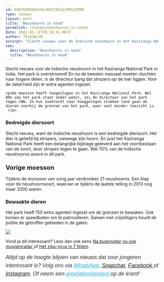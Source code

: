 ```yaml
---
id: 6d676304b42a4c26972922e299125996
type: nieuws
layout: post
title: "Neushoorns in nood"
permalink: /nieuws/neushoorns-in-nood/
date: 2022-05-11T19:16:41.067Z
author: 7biA1WiYB
excerpt: "Slecht nieuws voor de Indische neushoorn in het Kaziranga National Park in India. Het park is overstroomd! En nu de beesten massaal moeten vluchten naar hogere delen, is de directeur bang dat stropers op de loer liggen. Voor de zekerheid zijn er extra agenten ingezet.   "
seo:
  description: "Neushoorns in nood"
  title: "Neushoorns in nood"
---
```

Slecht nieuws voor de Indische neushoorn in het Kaziranga National Park in India. Het park is overstroomd! En nu de beesten massaal moeten vluchten naar hogere delen, is de directeur bang dat stropers op de loer liggen. Voor de zekerheid zijn er extra agenten ingezet.   

    <p>De moesson heeft toegeslagen in het Kaziranga National Park. Wel 80% van het park staat onder water, zei de directeur van het park tegen CNN. In hun zoektocht naar hooggelegen stukken land gaan de dieren voorbij de grenzen van het park, waar veel minder toezicht is.  </p>
<h3>Bedreigde diersoort</h3>
<p>Slecht nieuws, want de Indische neushoorn is een bedreigde diersoort. Het dier is geliefd bij stropers, vanwege zijn hoorn. En juist het Kaziranga National Park heeft een belangrijke bijdrage geleverd aan het voortbestaan van de soort, door stropen tegen te gaan. Wel 70% van de Indische neushoorns woont in dit park. </p>
<h3><span style="font-size: 1.231em; font-weight: bold;">Vorige moesson</span></h3>
<p>Tijdens de monsoon van vorig jaar verdronken 21 neushoorns. Een klap voor de neushoornsoort, waarvan er tijdens de laatste telling in 2013 nog maar 3300 waren. </p>
<h3>Bewaakte dieren</h3>
<p>Het park heeft 150 extra agenten ingezet om de grenzen te bewaken. Ook komen er speedboten om te patrouilleren. Samen met vrijwilligers houdt de politie de getroffen gebieden in de gaten. </p>
<div class="kader">
<p><img class="kaderafbeelding" src="https://7dagen.netlify.app/sites/default/files/ff.png"></p>
<p>Vond je dit interessant? Lees dan ook eens <a href="https://7dagen.netlify.app/nieuws/na-buienradar-nu-ook-muggenradar" onclick="window.open(this.href, '', 'resizable=no,status=no,location=no,toolbar=no,menubar=no,fullscreen=no,scrollbars=no,dependent=no'); return false;">Na buienradar nu ook muggenradar </a>of <a href="https://7dagen.netlify.app/nieuws/het-zika-virus-7-feiten" onclick="window.open(this.href, '', 'resizable=no,status=no,location=no,toolbar=no,menubar=no,fullscreen=no,scrollbars=no,dependent=no'); return false;">Het zika-virus in 7 feiten</a>.</p>
<p><em style="box-sizing: inherit; color: rgb(51, 51, 51); font-family: &quot;PT Sans&quot;, sans-serif; font-size: 18px; line-height: 27px;">Altijd op de hoogte blijven van nieuws dat voor jongeren interessant is? Volg ons via </em><em style="box-sizing: inherit; color: rgb(34, 179, 224); transition: color 0.3s ease; font-family: &quot;PT Sans&quot;, sans-serif; font-size: 18px; line-height: 27px;"><a href="https://7dagen.netlify.app/whatsapp" style="box-sizing: inherit; color: rgb(34, 179, 224); transition: color 0.3s ease; font-family: &quot;PT Sans&quot;, sans-serif; font-size: 18px; line-height: 27px;">WhatsApp, </a></em><em style="box-sizing: inherit; color: rgb(51, 51, 51); font-family: &quot;PT Sans&quot;, sans-serif; font-size: 18px; line-height: 27px;"><a href="https://www.snapchat.com/add/sevendaysnl">Snapchat</a>, <a href="https://www.facebook.com/7Daysnl?ref=bookmarks">Facebook </a>of <a href="https://instagram.com/7DAysnl/">Instagram</a>. Of </em><em style="box-sizing: inherit; color: rgb(51, 51, 51); font-family: &quot;PT Sans&quot;, sans-serif; font-size: 18px; line-height: 27px;">neem een </em><a href="https://abonneren.sevendays.nl/abonneren/abonnementen/ae/artikel" style="box-sizing: inherit; color: rgb(34, 179, 224); transition: color 0.3s ease; font-family: &quot;PT Sans&quot;, sans-serif; font-size: 18px; line-height: 27px;"><em style="box-sizing: inherit;">proefabonnement </em></a><em style="box-sizing: inherit; color: rgb(51, 51, 51); font-family: &quot;PT Sans&quot;, sans-serif; font-size: 18px; line-height: 27px;">op de krant!</em></p>
</div>
  
